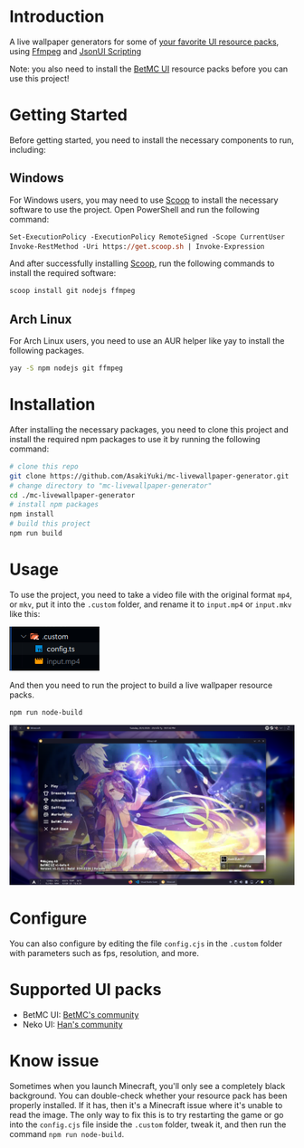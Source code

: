 # Introduction

A live wallpaper generators for some of [your favorite UI resource packs](https://github.com/AsakiYuki/mc-livewallpaper-generator?tab=readme-ov-file#supported-ui-packs), using [Ffmpeg](https://www.ffmpeg.org/) and [JsonUI Scripting](https://github.com/AsakiYuki/JsonUI-Scripting)

Note: you also need to install the [BetMC UI](https://github.com/BetMC2411/BetMC_UI/releases/tag/betmc_ui_releases) resource packs before you can use this project!

# Getting Started

Before getting started, you need to install the necessary components to run, including:

## Windows

For Windows users, you may need to use [Scoop](https://scoop.sh/) to install the necessary software to use the project. Open PowerShell and run the following command:

```ps
Set-ExecutionPolicy -ExecutionPolicy RemoteSigned -Scope CurrentUser
Invoke-RestMethod -Uri https://get.scoop.sh | Invoke-Expression
```

And after successfully installing [Scoop](https://scoop.sh/), run the following commands to install the required software:

```ps
scoop install git nodejs ffmpeg
```

## Arch Linux

For Arch Linux users, you need to use an AUR helper like yay to install the following packages.

```bash
yay -S npm nodejs git ffmpeg
```

# Installation

After installing the necessary packages, you need to clone this project and install the required npm packages to use it by running the following command:

```bash
# clone this repo
git clone https://github.com/AsakiYuki/mc-livewallpaper-generator.git
# change directory to "mc-livewallpaper-generator"
cd ./mc-livewallpaper-generator
# install npm packages
npm install
# build this project
npm run build
```

# Usage

To use the project, you need to take a video file with the original format `mp4`, or `mkv`, put it into the `.custom` folder, and rename it to `input.mp4` or `input.mkv` like this:

![Example 1](/example/1.png)

And then you need to run the project to build a live wallpaper resource packs.

```bash
npm run node-build
```

<!-- After running, the project will not return any errors and you will have successfully created a resource pack. Usually, your resource pack will be automatically installed into your game, and you just need to launch the game and enjoy it. -->

![Example 1](/example/2.png)

# Configure

You can also configure by editing the file `config.cjs` in the `.custom` folder with parameters such as fps, resolution, and more.

# Supported UI packs

-   BetMC UI: [BetMC's community](https://discord.com/invite/6ZVDWUJUcU)
-   Neko UI: [Han's community](https://discord.gg/K4ktq5pQZK)

# Know issue

Sometimes when you launch Minecraft, you'll only see a completely black background. You can double-check whether your resource pack has been properly installed. If it has, then it's a Minecraft issue where it's unable to read the image. The only way to fix this is to try restarting the game or go into the `config.cjs` file inside the `.custom` folder, tweak it, and then run the command `npm run node-build`.
